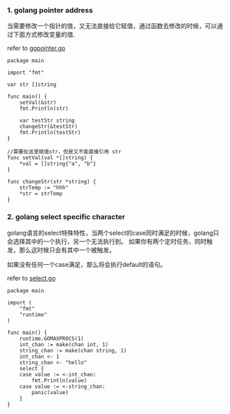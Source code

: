 ### 1. golang pointer address
当需要修改一个指针的值，又无法直接给它赋值，通过函数去修改的时候，可以通过下面方式修改变量的值.

refer to [gopointer.go](https://github.com/Caojunsheng/GolangStudy/blob/master/code/basics/gopointer.go)
```
package main

import "fmt"

var str []string

func main() {
	setVal(&str)
	fmt.Println(str)

	var testStr string
	changeStr(&testStr)
	fmt.Println(testStr)
}

//需要在这里赋值str，但是又不能直接引用 str
func setVal(val *[]string) {
	*val = []string{"a", "b"}
}

func changeStr(str *string) {
	strTemp := "hhh"
	*str = strTemp
}

```
### 2. golang select specific character
golang语言的select特殊特性，当两个select的case同时满足的时候，golang只会选择其中的一个执行，另一个无法执行到。
如果你有两个定时任务，同时触发，那么这时候只会有其中一个被触发。

如果没有任何一个case满足，那么将会执行default的语句。


refer to [select.go](./select.go)

```
package main

import (
	"fmt"
	"runtime"
)

func main() {
	runtime.GOMAXPROCS(1)
	int_chan := make(chan int, 1)
	string_chan := make(chan string, 1)
	int_chan <- 1
	string_chan <- "hello"
	select {
	case value := <-int_chan:
		fmt.Println(value)
	case value := <-string_chan:
		panic(value)
	}
}
```
